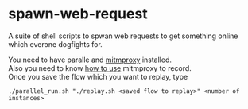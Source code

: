 # spawn-web-request
A suite of shell scripts to spwan web requests to get something online which everone dogfights for.

You need to have paralle and [mitmproxy](https://github.com/mitmproxy/mitmproxy) installed.<br>
Also you need to know [how to use](http://docs.mitmproxy.org/en/stable/tutorials/30second.html) mitmproxy to record.<br>
Once you save the flow which you want to replay, type

`./parallel_run.sh "./replay.sh <saved flow to replay>" <number of instances>`

